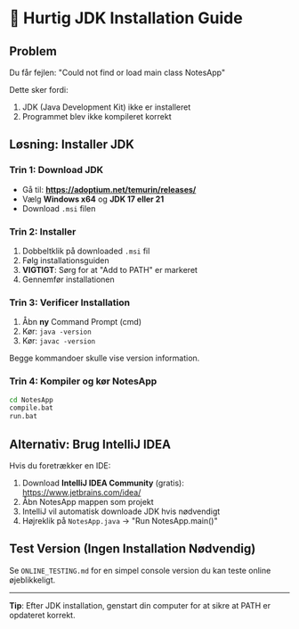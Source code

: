 # 🚀 Hurtig JDK Installation Guide

## Problem
Du får fejlen: "Could not find or load main class NotesApp"

Dette sker fordi:
1. JDK (Java Development Kit) ikke er installeret
2. Programmet blev ikke kompileret korrekt

## Løsning: Installer JDK

### Trin 1: Download JDK
- Gå til: **https://adoptium.net/temurin/releases/**
- Vælg **Windows x64** og **JDK 17 eller 21**
- Download `.msi` filen

### Trin 2: Installer
1. Dobbeltklik på downloaded `.msi` fil
2. Følg installationsguiden
3. **VIGTIGT**: Sørg for at "Add to PATH" er markeret
4. Gennemfør installationen

### Trin 3: Verificer Installation
1. Åbn **ny** Command Prompt (cmd)
2. Kør: `java -version`
3. Kør: `javac -version`

Begge kommandoer skulle vise version information.

### Trin 4: Kompiler og kør NotesApp
```cmd
cd NotesApp
compile.bat
run.bat
```

## Alternativ: Brug IntelliJ IDEA

Hvis du foretrækker en IDE:

1. Download **IntelliJ IDEA Community** (gratis): https://www.jetbrains.com/idea/
2. Åbn NotesApp mappen som projekt
3. IntelliJ vil automatisk downloade JDK hvis nødvendigt
4. Højreklik på `NotesApp.java` → "Run NotesApp.main()"

## Test Version (Ingen Installation Nødvendig)

Se `ONLINE_TESTING.md` for en simpel console version du kan teste online øjeblikkeligt.

---

**Tip**: Efter JDK installation, genstart din computer for at sikre at PATH er opdateret korrekt.